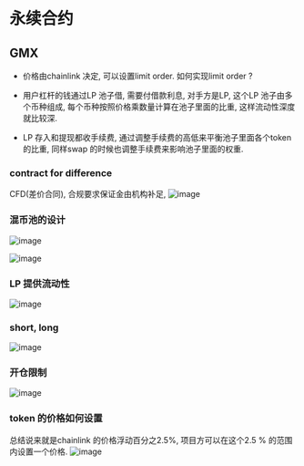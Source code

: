 # 永续合约
## GMX
* 价格由chainlink 决定, 可以设置limit order. 如何实现limit order ?
* 用户杠杆的钱通过LP 池子借, 需要付借款利息, 对手方是LP, 这个LP 池子由多个币种组成, 每个币种按照价格乘数量计算在池子里面的比重, 这样流动性深度就比较深. 

* LP 存入和提现都收手续费, 通过调整手续费的高低来平衡池子里面各个token 的比重, 同样swap 的时候也调整手续费来影响池子里面的权重. 
### contract for difference
CFD(差价合同), 合规要求保证金由机构补足, 
![image](https://github.com/user-attachments/assets/46266c46-63ca-4fbf-bea0-0f62ec011113)



### 混币池的设计
![image](https://github.com/user-attachments/assets/d093cbdb-5195-481a-aeca-e012aa1e38aa)

![image](https://github.com/user-attachments/assets/b19ecb7b-7793-479d-8e96-4e93948b16a9)

### LP 提供流动性
![image](https://github.com/user-attachments/assets/26374fb3-8106-4b16-8bce-03e4af33451e)

### short, long
![image](https://github.com/user-attachments/assets/863f0d71-cf00-4174-a3fd-35825134c25c)

### 开仓限制
![image](https://github.com/user-attachments/assets/9f8ea0b1-f4dc-48e6-9b27-405497989372)


### token 的价格如何设置
总结说来就是chainlink 的价格浮动百分之2.5%, 项目方可以在这个2.5 % 的范围内设置一个价格. 
![image](https://github.com/user-attachments/assets/ace69d00-b785-4846-b8d1-4623f79ffd8b)
